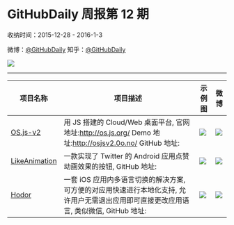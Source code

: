 # GitHubDaily 周报第 12 期

收纳时间：2015-12-28 - 2016-1-3

微博：[@GitHubDaily](https://weibo.com/GitHubDaily)
知乎：[@GitHubDaily](https://www.zhihu.com/people/githubdaily)

![](https://raw.githubusercontent.com/GitHubDaily/GitHubDaily/master/assets/weixin.png)

---

项目名称 | 项目描述 | 示例图 | 微博
--- | --- | --- | ---
[OS.js-v2](status.github_url) | 用 JS 搭建的 Cloud/Web 桌面平台, 官网地址:http://os.js.org/ Demo 地址:http://osjsv2.0o.no/ GitHub 地址: | ![](http://ww4.sinaimg.cn/large/006fiYtfjw1ezmjuug3ghj31hc0u0kdv.jpg) | [![](https://raw.githubusercontent.com/GitHubDaily/GitHubDaily/master/assets/sina_logo.png)](https://weibo.com/5722964389/DbrSd4Vda)
[LikeAnimation](status.github_url) | 一款实现了 Twitter 的 Android 应用点赞动画效果的按钮, GitHub 地址: | ![](http://ww1.sinaimg.cn/large/006fiYtfjw1ezfttheol0g305b05bt9p.gif) | [![](https://raw.githubusercontent.com/GitHubDaily/GitHubDaily/master/assets/sina_logo.png)](https://weibo.com/5722964389/DaGyTb9aX)
[Hodor](status.github_url) | 一套 iOS 应用内多语言切换的解决方案, 可方便的对应用快速进行本地化支持, 允许用户无需退出应用即可直接更改应用语言, 类似微信, GitHub 地址: | ![](http://ww1.sinaimg.cn/large/006fiYtfjw1eze5qlvtqpj31kw12mn1p.jpg) | [![](https://raw.githubusercontent.com/GitHubDaily/GitHubDaily/master/assets/sina_logo.png)](https://weibo.com/5722964389/DaxeT6hof)
